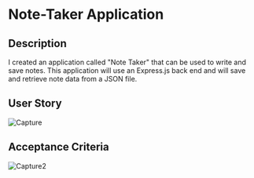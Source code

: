 # Note-Taker Application

## Description
I created an application called "Note Taker" that can be used to write and save notes. This application will use an Express.js back end and will save and retrieve note data from a JSON file.

## User Story
![Capture](https://user-images.githubusercontent.com/82787571/197043244-4b3f92e2-a862-454b-bf8f-520aebcfb167.PNG)

## Acceptance Criteria
![Capture2](https://user-images.githubusercontent.com/82787571/197043320-55dbce0a-196a-4617-a0e4-63c3dc99d767.PNG)
